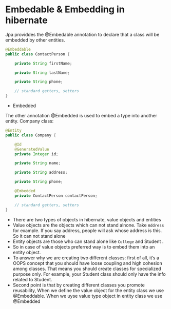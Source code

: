 # Embedable & Embedding in hibernate

Jpa providdes the @Embedable annotation to declare that a class will be embedded by other entities.


```java
@Embeddable
public class ContactPerson {

    private String firstName;

    private String lastName;

    private String phone;

    // standard getters, setters
}
```


* Embedded

The other annotation @Embedded is used to embed a type into another entity. Company class:


```java
@Entity
public class Company {

    @Id
    @GeneratedValue
    private Integer id;

    private String name;

    private String address;

    private String phone;

    @Embedded
    private ContactPerson contactPerson;

    // standard getters, setters
}
```


* There are two types of objects in hibernate, value objects and entities
* Value objects are the objects which can not stand alnone. Take `Address` for example. If you say address, people will ask whose address is this. So it can not stand alone
* Entity objects are those who can stand alone like `College` and Student . 
* So in case of value objects preferred way is to embed them into an entity object. 
* To answer why we are creating two different classes: first of all, it’s a OOPS concept that you should have loose coupling and high cohesion among classes. That means you should create classes for specialized purpose only. For example, your Student class should only have the info related to Student.
* Second point is that by creating different classes you promote reusability, When we define the value object for the entity class we use @Embeddable. When we uyse value type object in entity class we use @Embedded


